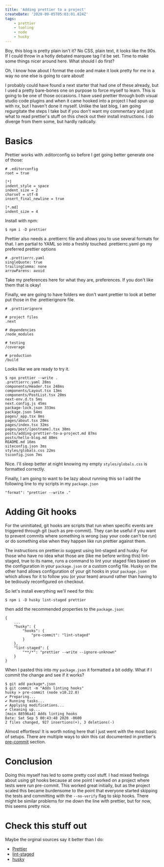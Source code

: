 ```yaml
---
title: 'Adding prettier to a project'
createDate: '2020-09-05T05:03:01.824Z'
tags:
    - prettier
    - tooling
    - node
    - husky
---
```


Boy, this blog is pretty plain isn't it? No CSS, plain text, it looks like the 90s. If I could throw in a hotly debated marquee tag I'd be set. Time to make some things nicer around here. What should I do first?

Oh, I know how about I format the code and make it look pretty for me in a way no one else is going to care about!

I probably could have found a next starter that had one of these already, but I used a pretty bare-bones one on purpose to force myself to learn. This is going to be one of those occasions. I have used prettier through both visual studio code plugins and when it came hooked into a project I had spun up with nx, but I haven't done it myself. Unlike the last blog, I am going regurgitate the steps I take but if you don't want my commentary and just what to read prettier's stuff on this check out their install instructions. I do diverge from them some, but hardly radically.

# Basics

Prettier works with .editorconfig so before I get going better generate one of those:

    # .editorconfig
    root = true

    [*]
    indent_style = space
    indent_size = 2
    charset = utf-8
    insert_final_newline = true

    [*.md]
    indent_size = 4

Install with npm:

    $ npm i -D prettier

Prettier also needs a .prettierrc file and allows you to use several formats for that. I am partial to YAML so into a freshly touched .prettierrc.yaml go my preferred prettier options

    # .prettierrc.yaml
    singleQuote: true
    trailingComma: none
    arrowParens: avoid

Take my preferences here for what they are, preferences. If you don't like them that is okay!

Finally, we are going to have folders we don't want prettier to look at better put those in the .prettierignore file.

    # .prettierignore

    # project files
    .next

    # dependencies
    /node_modules

    # testing
    /coverage

    # production
    /build

Looks like we are ready to try it.

    $ npx prettier --write .
    .prettierrc.yaml 28ms
    components/Header.tsx 248ms
    components/Layout.tsx 13ms
    components/PostList.tsx 20ms
    next-env.d.ts 5ms
    next.config.js 45ms
    package-lock.json 333ms
    package.json 54ms
    pages/_app.tsx 8ms
    pages/about.tsx 20ms
    pages/index.tsx 32ms
    pages/post/[postname].tsx 38ms
    posts/adding-prettier-to-a-project.md 87ms
    posts/hello-blog.md 80ms
    README.md 16ms
    siteconfig.json 3ms
    styles/globals.css 22ms
    tsconfig.json 7ms

Nice. I'll sleep better at night knowing my empty `styles/globals.css` is formatted correctly.

Finally, I am going to want to be lazy about running this so I add the following line to my scripts in my `package.json`

    "format": "prettier --write ."

# Adding Git hooks

For the uninitiated, git hooks are scripts that run when specific events are triggered through git (such as pre-commit). They can be useful if you want to prevent commits where something is wrong (say your code can't be run) or do something else when they happen like run prettier against them.

The instructions on prettier.io suggest using lint-staged and husky. For those who have no idea what those are (like me before writing this) lint-staged, true to its name, runs a command to lint your staged files based on the configuration in your `package.json` or a custom config file. Husky on the other hand allows configuration of your git hooks in your `package.json` which allows for it to follow you (or your team) around rather than having to be tediously reconfigured on checkout.

So let's install everything we'll need for this:

    $ npm i -D husky lint-staged prettier

then add the recommended properties to the `package.json`:

    {
        ...
        "husky": {
            "hooks": {
                "pre-commit": "lint-staged"
            }
        },
        "lint-staged": {
            "**/*": "prettier --write --ignore-unknown"
        }
    }

When I pasted this into my `package.json` it formatted a bit oddly. What if I commit the change and see if it works?

    $ git add package*.json
    $ git commit -m "Adds linting hooks"
    husky > pre-commit (node v10.22.0)
    ✔ Preparing...
    ✔ Running tasks...
    ✔ Applying modifications...
    ✔ Cleaning up...
    [main 88596a4] Adds linting hooks
    Date: Sat Sep 5 00:43:48 2020 -0600
    2 files changed, 927 insertions(+), 3 deletions(-)

Almost effortless! It is worth noting here that I just went with the most basic of setups. There are multiple ways to skin this cat documented in prettier's [pre-commit](https://prettier.io/docs/en/precommit.html) section.

# Conclusion

Doing this myself has led to some pretty cool stuff. I had mixed feelings about using git hooks because at one point I worked on a project where tests were run pre-commit. This worked great initially, but as the project scaled this became burdensome to the point that everyone started skipping the tests and committing with the `--no-verify` flag to skip hooks. There might be similar problems for me down the line with prettier, but for now, this seems pretty nice.

# Check this stuff out

Maybe the orginal sources say it better than I do:

-   [Prettier](https://prettier.io/)
-   [lint-staged](https://github.com/okonet/lint-staged)
-   [husky](https://github.com/typicode/husky)
